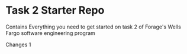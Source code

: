 # Task 2 Starter Repo
Contains Everything you need to get started on task 2 of Forage's Wells Fargo software engineering program

Changes 1
